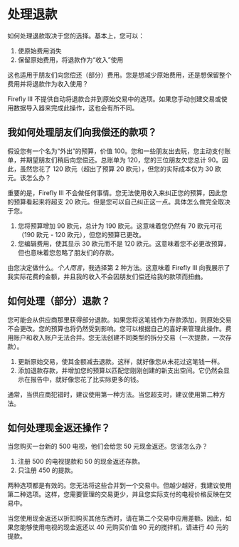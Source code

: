 # 处理退款

如何处理退款取决于您的选择。基本上，您可以：

1. 使原始费用消失
2. 保留原始费用，将退款作为“收入”使用

这也适用于朋友们向您偿还（部分）费用。您是想减少原始费用，还是想保留整个费用并将退款作为收入使用？

Firefly III 不提供自动将退款合并到原始交易中的选项。如果您手动创建交易或使用数据导入器来完成此操作，这也会有所不同。

## 我如何处理朋友们向我偿还的款项？

假设您有一个名为“外出”的预算，价值 100。您和一些朋友出去玩，您主动支付账单，并期望朋友们稍后向您偿还。总账单为 120，您的三位朋友欠您总计 90。因此，虽然您花了 120 欧元（超出了预算 20 欧元），但您的实际成本仅为 30 欧元。该怎么办？

重要的是，Firefly III 不会做任何事情。您无法使用收入来纠正您的预算，因此您的预算看起来将超支 20 欧元。但是您可以自己纠正这一点。具体怎么做完全取决于您。

1. 您将预算增加 90 欧元，总计为 190 欧元。这意味着您仍然有 70 欧元可花（190 欧元 - 120 欧元），但您的预算已更改。
2. 您编辑费用，使其显示 30 欧元而不是 120 欧元。这意味着您不必更改预算，但也意味着您忽略了朋友们的存款。

由您决定做什么。_个人而言_，我选择第 2 种方法。这意味着 Firefly III 向我展示了我实际花费的金额，并且我的收入不会因朋友们偿还给我的款项而扭曲。

## 如何处理（部分）退款？

您可能会从供应商那里获得部分退款。如果您将这笔钱作为存款添加，则原始交易不会更改。您的预算也将仍然受到影响。您可以根据自己的喜好来管理此操作。费用账户和收入账户无法合并。您无法创建不同类型的拆分交易（一次提款，一次存款）。

1. 更新原始交易，使其金额减去退款。这样，就好像您从未花过这笔钱一样。
2. 添加退款存款，并增加您的预算以匹配您刚刚创建的新支出空间。它仍然会显示在报告中，就好像您花了比实际更多的钱。

通常，当供应商犯错时，建议使用第一种方法。当您超支时，建议使用第二种方法。

## 如何处理现金返还操作？

当您购买一台新的 500 电视，他们会给您 50 元现金返还。您该怎么办？

1. 注册 500 的电视提款和 50 的现金返还存款。
2. 只注册 450 的提款。

两种选项都是有效的。您无法将这些合并到一个交易中。但越少越好，我建议使用第二种选项。这样，您需要管理的交易更少，并且您实际支付的电视价格反映在交易中。

当您使用现金返还以折扣购买其他东西时，请在第二个交易中应用差额。因此，如果您能够使用电视的现金返还以 40 元购买价值 90 元的搅拌机，请进行 40 元的提款。
